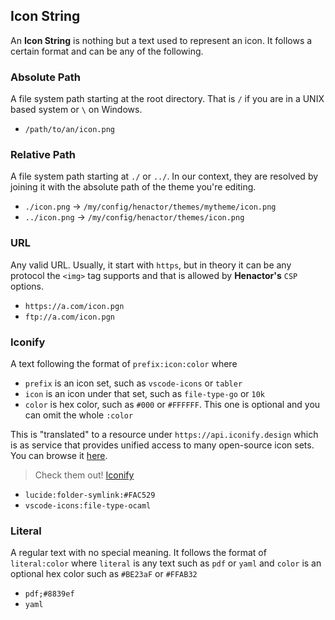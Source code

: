 ## Icon String

An **Icon String** is nothing but a text used to represent an icon. It follows
a certain format and can be any of the following.

### Absolute Path

A file system path starting at the root directory. That is `/` if you are in a
UNIX based system or `\` on Windows.

-   `/path/to/an/icon.png`

### Relative Path

A file system path starting at `./` or `../`. In our context, they
are resolved by joining it with the absolute path of the theme you're editing.

-   `./icon.png` -> `/my/config/henactor/themes/mytheme/icon.png`
-   `../icon.png` -> `/my/config/henactor/themes/icon.png`

### URL

Any valid URL. Usually, it start with `https`, but in theory it can be any protocol
the `<img>` tag supports and that is allowed by **Henactor's** `CSP` options.

-   `https://a.com/icon.pgn`
-   `ftp://a.com/icon.pgn`

### Iconify

A text following the format of `prefix:icon:color` where

-   `prefix` is an icon set, such as `vscode-icons` or `tabler`
-   `icon` is an icon under that set, such as `file-type-go` or `10k`
-   `color` is hex color, such as `#000` or `#FFFFFF`. This one is optional and you can omit
    the whole `:color`

This is "translated" to a resource under `https://api.iconify.design` which is as
service that provides unified access to many open-source icon sets. You can
browse it [here](https://icon-sets.iconify.design/).

> Check them out! [Iconify](https://iconify.design/)

-   `lucide:folder-symlink:#FAC529`
-   `vscode-icons:file-type-ocaml`

### Literal

A regular text with no special meaning. It follows the format of `literal:color` where
`literal` is any text such as `pdf` or `yaml` and `color` is an optional hex color such as `#BE23aF` or `#FFAB32`

-   `pdf;#8839ef`
-   `yaml`
